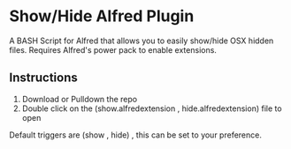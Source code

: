 # Show/Hide Alfred Plugin 

A BASH Script for Alfred that allows you to easily show/hide OSX hidden files. Requires Alfred's power pack to enable extensions.

## Instructions

1.  Download or Pulldown the repo
1.  Double click on the (show.alfredextension , hide.alfredextension) file to open

Default triggers are (show , hide) , this can be set to your preference.